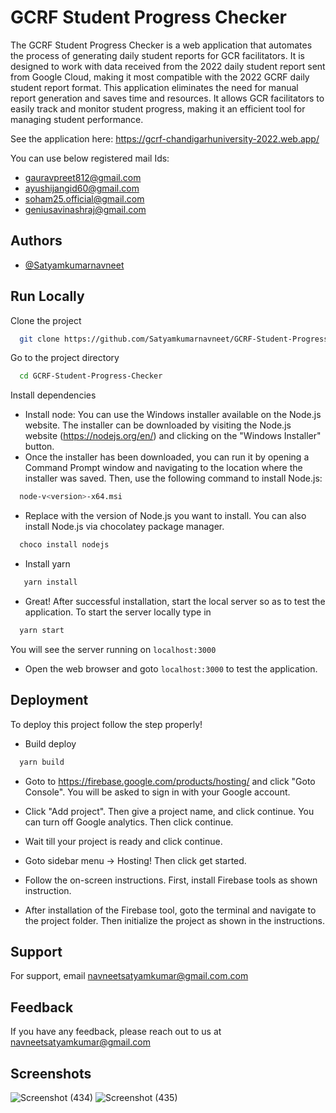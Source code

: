 # GCRF Student Progress Checker
The GCRF Student Progress Checker is a web application that automates the process of generating daily student reports for GCR facilitators. It is designed to work with data received from the 2022 daily student report sent from Google Cloud, making it most compatible with the 2022 GCRF daily student report format. This application eliminates the need for manual report generation and saves time and resources. It allows GCR facilitators to easily track and monitor student progress, making it an efficient tool for managing student performance.

See the application here: https://gcrf-chandigarhuniversity-2022.web.app/

You can use below registered mail Ids: 
- gauravpreet812@gmail.com
- ayushijangid60@gmail.com
- soham25.official@gmail.com
- geniusavinashraj@gmail.com

## Authors

- [@Satyamkumarnavneet](https://github.com/Satyamkumarnavneet)

## Run Locally

Clone the project

```bash
  git clone https://github.com/Satyamkumarnavneet/GCRF-Student-Progress-Checker.git
```

Go to the project directory

```bash
  cd GCRF-Student-Progress-Checker
```

Install dependencies

- Install node: You can use the Windows installer available on the Node.js website. The installer can be downloaded by visiting the Node.js website (https://nodejs.org/en/) and clicking on the "Windows Installer" button.
- Once the installer has been downloaded, you can run it by opening a Command Prompt window and navigating to the location where the installer was saved. Then, use the following command to install Node.js:

```bash
  node-v<version>-x64.msi
```
- Replace <version> with the version of Node.js you want to install. You can also install Node.js via chocolatey package manager.
```bash
  choco install nodejs
```
- Install yarn
```bash
   yarn install
```
- Great! After successful installation, start the local server so as to test the application. To start the server locally type in 
```bash
  yarn start
```
You will see the server running on `localhost:3000`

- Open the web browser and goto `localhost:3000` to test the application.

## Deployment

To deploy this project follow the step properly!

-  Build deploy
```bash
  yarn build
```
- Goto to https://firebase.google.com/products/hosting/ and click "Goto Console". You will be asked to sign in with your Google account.
- Click "Add project". Then give a project name, and click continue. You can turn off Google analytics. Then click continue.

- Wait till your project is ready and click continue.
- Goto sidebar menu -> Hosting! Then click get started.
- Follow the on-screen instructions. First, install Firebase tools as shown instruction.
- After installation of the Firebase tool, goto the terminal and navigate to the project folder. Then initialize the project as shown in the instructions. 

## Support 
For support, email navneetsatyamkumar@gmail.com.com

## Feedback

If you have any feedback, please reach out to us at navneetsatyamkumar@gmail.com 

## Screenshots

![Screenshot (434)](https://user-images.githubusercontent.com/76639713/213879401-a83cc475-6437-4a86-b666-74f24ef934a1.png)
![Screenshot (435)](https://user-images.githubusercontent.com/76639713/213879459-2f888ac7-0d6a-4eb6-a64e-7e47c3b2d740.png)

